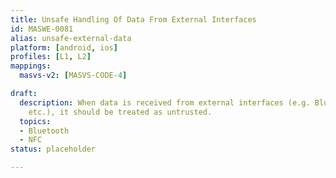 ```yaml
---
title: Unsafe Handling Of Data From External Interfaces
id: MASWE-0081
alias: unsafe-external-data
platform: [android, ios]
profiles: [L1, L2]
mappings:
  masvs-v2: [MASVS-CODE-4]

draft:
  description: When data is received from external interfaces (e.g. Bluetooth, NFC,
    etc.), it should be treated as untrusted.
  topics:
  - Bluetooth
  - NFC
status: placeholder

---
```


